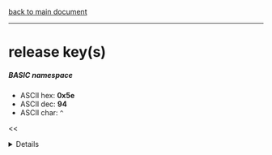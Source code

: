 [back to main document](../README.md)

---

# release key(s)
##### BASIC namespace
- ASCII hex: __0x5e__
- ASCII dec: __94__
- ASCII char: `^`

<<<DETAILS>>>

---

<<<USAGE>>>

---

<<<EXAMPLELINKSECTION>>>

---

[back to main document](../README.md)

***PROJECT RATTISH `@` 2023***

